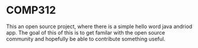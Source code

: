 COMP312
=======
This an open source project, where there is a simple hello word java andriod app. The goal of this of this is to get familar with the open source community and hopefully be able to contribute something useful.
